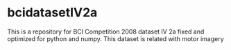 # bcidatasetIV2a
This is a repository for BCI Competition 2008 dataset IV 2a fixed and optimized for python and numpy. This dataset is related with motor imagery
